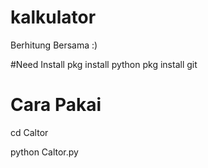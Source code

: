 # kalkulator
Berhitung Bersama :)

#Need Install
pkg install python
pkg install git

# Cara Pakai

cd Caltor

python Caltor.py
